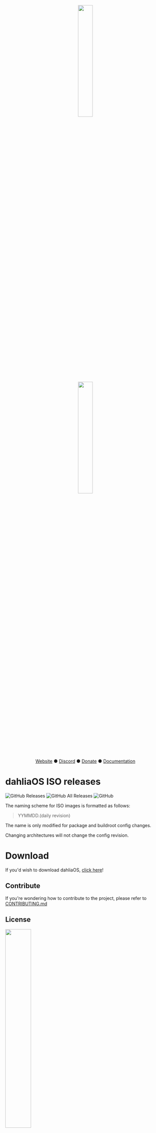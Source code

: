 <p align="center">
  <img width="30%" src="https://raw.githubusercontent.com/dahliaOS/brand/master/dahliaOS/svg/logotypewhitetext.svg#gh-dark-mode-only"
  
</p>
  
<p align="center">
  <img width="30%" src="https://github.com/dahliaOS/brand/blob/master/dahliaOS/svg/logotypeblacktext.svg#gh-light-mode-only"
  
</p>

<p align="center">
<a href="https://dahliaos.io">Website</a> ●
<a href="https://dahliaos.io/discord">Discord</a> ●
<a href="https://dahliaos.io/donate">Donate</a> ●
<a href="https://docs.dahliaos.io">Documentation</a>

# dahliaOS ISO releases
![GitHub Releases](https://img.shields.io/github/downloads/dahliaos/releases/220222-x86_64/total)
![GitHub All Releases](https://img.shields.io/github/downloads/dahliaos/releases/total?color=brightgreen)
![GitHub](https://img.shields.io/github/license/dahliaos/pangolin-desktop?color=brightgreen)
 
The naming scheme for ISO images is formatted as follows:

> YYMMDD.(daily revision)
  
The name is only modified for package and buildroot config changes.

Changing architectures will not change the config revision.
  
# Download 

If you'd wish to download dahliaOS, [click here](https://github.com/dahliaos/releases/releases)!

## Contribute

If you're wondering how to contribute to the project, please refer to [CONTRIBUTING.md](../CONTRIBUTING.md)


## License

<p align="left">
  <img width="40%" src="https://raw.githubusercontent.com/dahliaOS/brand/master/dahliaOS/svg/logotypeblacktext.svg#gh-light-mode-only"
<p>
<p align="left">
  <img width="40%" src="https://raw.githubusercontent.com/dahliaOS/brand/master/dahliaOS/svg/logotypewhitetext.svg#gh-dark-mode-only"
<p>

Copyright @ 2019-2022 - The dahliaOS Authors - contact@dahliaos.io

This project is licensed under the [Apache 2.0 license](/LICENSE)

